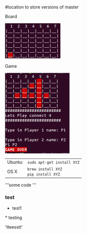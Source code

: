 #location to store versions of master

Board

![alt tag](https://github.com/chadgsmith/Python-Learning/blob/master/Luis/Board.png)

Game

![alt tag](https://github.com/chadgsmith/Python-Learning/blob/master/Luis/C4_Game_Init.png)

<table>
<tr>
<td>Ubuntu:
<td><code>sudo apt-get install XYZ</code>
<tr>
<td>OS X
<td><code>brew install XYZ</code></br>
<code>pip install XYZ</code></td>
</table>

'''some code
'''

### test
 - test1

\* testing

'tteesstt'
